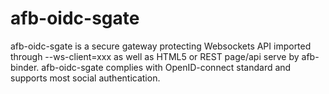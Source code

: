 # afb-oidc-sgate

afb-oidc-sgate is a secure gateway protecting Websockets API imported through --ws-client=xxx as well as HTML5 or REST page/api serve by afb-binder.  afb-oidc-sgate  complies with OpenID-connect standard and supports most social authentication.